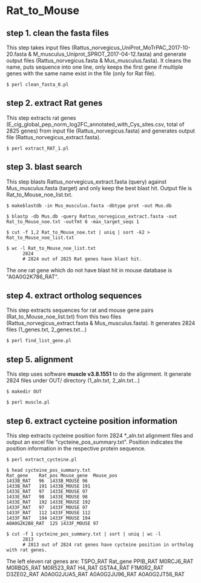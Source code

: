 # Rat_to_Mouse

## step 1. clean the fasta files

This step takes input files (Rattus_norvegicus_UniProt_MoTrPAC_2017-10-20.fasta & M_musculus_Uniprot_SPROT_2017-04-12.fasta) and generate output files (Rattus_norvegicus.fasta & Mus_musculus.fasta). It cleans the name, puts sequence into one line, only keeps the first gene if multiple genes with the same name exist in the file (only for Rat file).
```
$ perl clean_fasta_0.pl
```

## step 2. extract Rat genes

This step extracts rat genes (E_cig_global_pep_norm_log2FC_annotated_with_Cys_sites.csv, total of 2825 genes) from input file (Rattus_norvegicus.fasta) and generates output file (Rattus_norvegicus_extract.fasta).
```
$ perl extract_RAT_1.pl
```

## step 3. blast search

This step blasts Rattus_norvegicus_extract.fasta (query) against Mus_musculus.fasta (target) and only keep the best blast hit. Output file is Rat_to_Mouse_noe_list.txt.
```
$ makeblastdb -in Mus_musculus.fasta -dbtype prot -out Mus.db

$ blastp -db Mus.db -query Rattus_norvegicus_extract.fasta -out Rat_to_Mouse_noe.txt -outfmt 6 -max_target_seqs 1

$ cut -f 1,2 Rat_to_Mouse_noe.txt | uniq | sort -k2 > Rat_to_Mouse_noe_list.txt

$ wc -l Rat_to_Mouse_noe_list.txt
      2824
      # 2824 out of 2825 Rat genes have blast hit.
```
The one rat gene which do not have blast hit in mouse database is "A0A0G2K786_RAT".

## step 4. extract ortholog sequences

This step extracts sequences for rat and mouse gene pairs (Rat_to_Mouse_noe_list.txt) from this two files (Rattus_norvegicus_extract.fasta & Mus_musculus.fasta). It generates 2824 files (1_genes.txt, 2_genes.txt...)
```
$ perl find_list_gene.pl
```

## step 5. alignment

This step uses software **muscle v3.8.1551** to do the alignment. It generate 2824 files under OUT/ directory (1_aln.txt, 2_aln.txt...)
```
$ makedir OUT

$ perl muscle.pl
```

## step 6. extract cycteine position information

This step extracts cycteine position form 2824 \*\_aln.txt alignment files and output an excel file "cycteine_pos_summary.txt". Position indicates the position information in the respective protein sequence. 

```
$ perl extract_cycteine.pl

$ head cycteine_pos_summary.txt
Rat_gene	Rat_pos	Mouse_gene	Mouse_pos
1433B_RAT	96	1433B_MOUSE	96
1433B_RAT	191	1433B_MOUSE	191
1433E_RAT	97	1433E_MOUSE	97
1433E_RAT	98	1433E_MOUSE	98
1433E_RAT	192	1433E_MOUSE	192
1433F_RAT	97	1433F_MOUSE	97
1433F_RAT	112	1433F_MOUSE	112
1433F_RAT	194	1433F_MOUSE	194
A0A0G2K2B8_RAT	125	1433F_MOUSE	97

$ cut -f 1 cycteine_pos_summary.txt | sort | uniq | wc -l
      2813
      # 2813 out of 2824 rat genes have cycteine position in ortholog with rat genes.
```
The left eleven rat genes are: 
TSPO_RAT
Rat_gene
PPIB_RAT
M0RCJ6_RAT
M0RBQ5_RAT
M0R523_RAT
H4_RAT
GSTA4_RAT
F1M0R2_RAT
D3ZE02_RAT
A0A0G2JUA5_RAT
A0A0G2JU96_RAT
A0A0G2JT56_RAT

